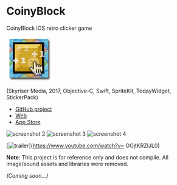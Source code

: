 # CoinyBlock
CoinyBlock iOS retro clicker game

![logo](https://github.com/chriscomeau/Portfolio/blob/master/images/coinyblock_icon.jpg)

(Skyriser Media, 2017, Objective-C, Swift, SpriteKit, TodayWidget, StickerPack)

* [GitHub project](https://github.com/chriscomeau/CoinyBlock)
* [Web](http://coinyblock.com/)
* [App Store](https://itunes.apple.com/app/id914537554)

![screenshot 2](http://coinyblock.com/images/gif_title5.gif)
![screenshot 3](http://coinyblock.com/images/gif_gameplay5.gif)
![screenshot 4](http://coinyblock.com/images/gif_chest2_3.gif)

[![trailer](https://img.youtube.com/vi/OOjtKRZlJL0/0.jpg)](https://www.youtube.com/watch?v= OOjtKRZlJL0)



**Note**: This project is for reference only and does not compile. All image/sound assets and libraries were removed.

_(Coming soon...)_
